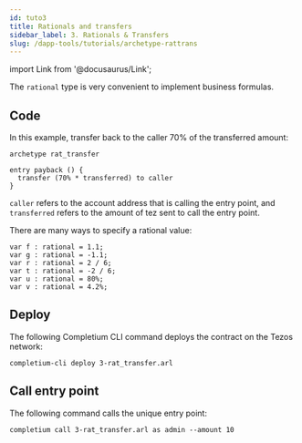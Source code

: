 ```yaml
---
id: tuto3
title: Rationals and transfers
sidebar_label: 3. Rationals & Transfers
slug: /dapp-tools/tutorials/archetype-rattrans
---
```


import Link from '@docusaurus/Link';

The `rational` type is very convenient to implement business formulas.

## Code

In this example, transfer back to the caller 70% of the transferred amount:

```archetype {4}
archetype rat_transfer

entry payback () {
  transfer (70% * transferred) to caller
}
```

`caller` refers to the account address that is calling the entry point, and `transferred` refers to the amount of tez sent to call the entry point.

There are many ways to specify a rational value:

```archetype
var f : rational = 1.1;
var g : rational = -1.1;
var r : rational = 2 / 6;
var t : rational = -2 / 6;
var u : rational = 80%;
var v : rational = 4.2%;
```

## Deploy

The following <Link to='/docs/dapp-tools/completium-cli'>Completium CLI</Link> command deploys the contract on the Tezos network:

```
completium-cli deploy 3-rat_transfer.arl
```

## Call entry point

The following command calls the unique entry point:

```
completium call 3-rat_transfer.arl as admin --amount 10
```
